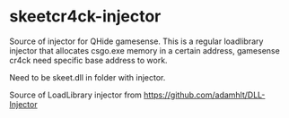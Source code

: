 # skeetcr4ck-injector
Source of injector for QHide gamesense.
This is a regular loadlibrary injector that allocates csgo.exe memory in a certain address, gamesense cr4ck need specific base address to work.

Need to be skeet.dll in folder with injector.

Source of LoadLibrary injector from https://github.com/adamhlt/DLL-Injector
